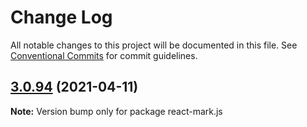 # Change Log

All notable changes to this project will be documented in this file.
See [Conventional Commits](https://conventionalcommits.org) for commit guidelines.

## [3.0.94](https://github.com/appsparkler/my-storybooks/compare/v3.0.93...v3.0.94) (2021-04-11)

**Note:** Version bump only for package react-mark.js

